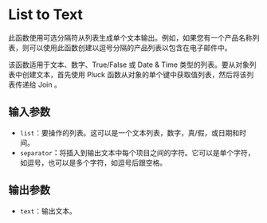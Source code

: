 # List to Text

此函数使用可选分隔符从列表生成单个文本输出。例如，如果您有一个产品名称列表，则可以使用此函数创建以逗号分隔的产品列表以包含在电子邮件中。

该函数适用于文本、数字、True/False 或 Date & Time 类型的列表。要从对象列表中创建文本，首先使用 Pluck 函数从对象的单个键中获取值列表，然后将该列表传递给 Join 。

## 输入参数

- `list`：要操作的列表。这可以是一个文本列表，数字，真/假，或日期和时间。
- `separator`<strong>：</strong>将插入到输出文本中每个项目之间的字符。它可以是单个字符，如逗号，也可以是多个字符，如逗号后跟空格。

## 输出参数

- `text`：输出文本。
